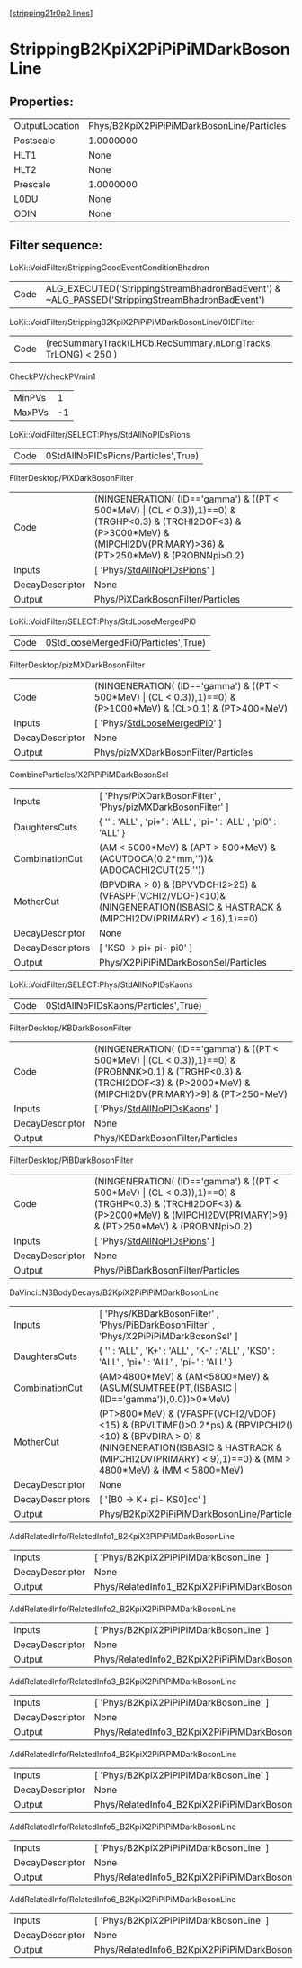 [[stripping21r0p2 lines]](./stripping21r0p2-index)

# StrippingB2KpiX2PiPiPiMDarkBosonLine

## Properties:

|                |                                            |
|----------------|--------------------------------------------|
| OutputLocation | Phys/B2KpiX2PiPiPiMDarkBosonLine/Particles |
| Postscale      | 1.0000000                                  |
| HLT1           | None                                       |
| HLT2           | None                                       |
| Prescale       | 1.0000000                                  |
| L0DU           | None                                       |
| ODIN           | None                                       |

## Filter sequence:

LoKi::VoidFilter/StrippingGoodEventConditionBhadron

|      |                                                                                                |
|------|------------------------------------------------------------------------------------------------|
| Code | ALG_EXECUTED('StrippingStreamBhadronBadEvent') & ~ALG_PASSED('StrippingStreamBhadronBadEvent') |

LoKi::VoidFilter/StrippingB2KpiX2PiPiPiMDarkBosonLineVOIDFilter

|      |                                                                |
|------|----------------------------------------------------------------|
| Code | (recSummaryTrack(LHCb.RecSummary.nLongTracks, TrLONG) \< 250 ) |

CheckPV/checkPVmin1

|        |     |
|--------|-----|
| MinPVs | 1   |
| MaxPVs | -1  |

LoKi::VoidFilter/SELECT:Phys/StdAllNoPIDsPions

|      |                                     |
|------|-------------------------------------|
| Code | 0StdAllNoPIDsPions/Particles',True) |

FilterDesktop/PiXDarkBosonFilter

|                 |                                                                                                                                                                                         |
|-----------------|-----------------------------------------------------------------------------------------------------------------------------------------------------------------------------------------|
| Code            | (NINGENERATION( (ID=='gamma') & ((PT \< 500\*MeV) \| (CL \< 0.3)),1)==0) & (TRGHP\<0.3) & (TRCHI2DOF\<3) & (P\>3000\*MeV) & (MIPCHI2DV(PRIMARY)\>36) & (PT\>250\*MeV) & (PROBNNpi\>0.2) |
| Inputs          | [ 'Phys/[StdAllNoPIDsPions](./stripping21r0p2-commonparticles-stdallnopidspions)' ]                                                                                                   |
| DecayDescriptor | None                                                                                                                                                                                    |
| Output          | Phys/PiXDarkBosonFilter/Particles                                                                                                                                                       |

LoKi::VoidFilter/SELECT:Phys/StdLooseMergedPi0

|      |                                     |
|------|-------------------------------------|
| Code | 0StdLooseMergedPi0/Particles',True) |

FilterDesktop/pizMXDarkBosonFilter

|                 |                                                                                                                        |
|-----------------|------------------------------------------------------------------------------------------------------------------------|
| Code            | (NINGENERATION( (ID=='gamma') & ((PT \< 500\*MeV) \| (CL \< 0.3)),1)==0) & (P\>1000\*MeV) & (CL\>0.1) & (PT\>400\*MeV) |
| Inputs          | [ 'Phys/[StdLooseMergedPi0](./stripping21r0p2-commonparticles-stdloosemergedpi0)' ]                                  |
| DecayDescriptor | None                                                                                                                   |
| Output          | Phys/pizMXDarkBosonFilter/Particles                                                                                    |

CombineParticles/X2PiPiPiMDarkBosonSel

|                  |                                                                                                                                    |
|------------------|------------------------------------------------------------------------------------------------------------------------------------|
| Inputs           | [ 'Phys/PiXDarkBosonFilter' , 'Phys/pizMXDarkBosonFilter' ]                                                                      |
| DaughtersCuts    | { '' : 'ALL' , 'pi+' : 'ALL' , 'pi-' : 'ALL' , 'pi0' : 'ALL' }                                                                     |
| CombinationCut   | (AM \< 5000\*MeV) & (APT \> 500\*MeV) & (ACUTDOCA(0.2\*mm,''))& (ADOCACHI2CUT(25,''))                                              |
| MotherCut        | (BPVDIRA \> 0) & (BPVVDCHI2\>25) & (VFASPF(VCHI2/VDOF)\<10)& (NINGENERATION(ISBASIC & HASTRACK & (MIPCHI2DV(PRIMARY) \< 16),1)==0) |
| DecayDescriptor  | None                                                                                                                               |
| DecayDescriptors | [ 'KS0 -\> pi+ pi- pi0' ]                                                                                                        |
| Output           | Phys/X2PiPiPiMDarkBosonSel/Particles                                                                                               |

LoKi::VoidFilter/SELECT:Phys/StdAllNoPIDsKaons

|      |                                     |
|------|-------------------------------------|
| Code | 0StdAllNoPIDsKaons/Particles',True) |

FilterDesktop/KBDarkBosonFilter

|                 |                                                                                                                                                                                       |
|-----------------|---------------------------------------------------------------------------------------------------------------------------------------------------------------------------------------|
| Code            | (NINGENERATION( (ID=='gamma') & ((PT \< 500\*MeV) \| (CL \< 0.3)),1)==0) & (PROBNNK\>0.1) & (TRGHP\<0.3) & (TRCHI2DOF\<3) & (P\>2000\*MeV) & (MIPCHI2DV(PRIMARY)\>9) & (PT\>250\*MeV) |
| Inputs          | [ 'Phys/[StdAllNoPIDsKaons](./stripping21r0p2-commonparticles-stdallnopidskaons)' ]                                                                                                 |
| DecayDescriptor | None                                                                                                                                                                                  |
| Output          | Phys/KBDarkBosonFilter/Particles                                                                                                                                                      |

FilterDesktop/PiBDarkBosonFilter

|                 |                                                                                                                                                                                        |
|-----------------|----------------------------------------------------------------------------------------------------------------------------------------------------------------------------------------|
| Code            | (NINGENERATION( (ID=='gamma') & ((PT \< 500\*MeV) \| (CL \< 0.3)),1)==0) & (TRGHP\<0.3) & (TRCHI2DOF\<3) & (P\>2000\*MeV) & (MIPCHI2DV(PRIMARY)\>9) & (PT\>250\*MeV) & (PROBNNpi\>0.2) |
| Inputs          | [ 'Phys/[StdAllNoPIDsPions](./stripping21r0p2-commonparticles-stdallnopidspions)' ]                                                                                                  |
| DecayDescriptor | None                                                                                                                                                                                   |
| Output          | Phys/PiBDarkBosonFilter/Particles                                                                                                                                                      |

DaVinci::N3BodyDecays/B2KpiX2PiPiPiMDarkBosonLine

|                  |                                                                                                                                                                                                                       |
|------------------|-----------------------------------------------------------------------------------------------------------------------------------------------------------------------------------------------------------------------|
| Inputs           | [ 'Phys/KBDarkBosonFilter' , 'Phys/PiBDarkBosonFilter' , 'Phys/X2PiPiPiMDarkBosonSel' ]                                                                                                                             |
| DaughtersCuts    | { '' : 'ALL' , 'K+' : 'ALL' , 'K-' : 'ALL' , 'KS0' : 'ALL' , 'pi+' : 'ALL' , 'pi-' : 'ALL' }                                                                                                                          |
| CombinationCut   | (AM\>4800\*MeV) & (AM\<5800\*MeV) & (ASUM(SUMTREE(PT,(ISBASIC \| (ID=='gamma')),0.0))\>0\*MeV)                                                                                                                        |
| MotherCut        | (PT\>800\*MeV) & (VFASPF(VCHI2/VDOF)\<15) & (BPVLTIME()\>0.2\*ps) & (BPVIPCHI2()\<10) & (BPVDIRA \> 0) & (NINGENERATION(ISBASIC & HASTRACK & (MIPCHI2DV(PRIMARY) \< 9),1)==0) & (MM \> 4800\*MeV) & (MM \< 5800\*MeV) |
| DecayDescriptor  | None                                                                                                                                                                                                                  |
| DecayDescriptors | [ '[B0 -\> K+ pi- KS0]cc' ]                                                                                                                                                                                       |
| Output           | Phys/B2KpiX2PiPiPiMDarkBosonLine/Particles                                                                                                                                                                            |

AddRelatedInfo/RelatedInfo1_B2KpiX2PiPiPiMDarkBosonLine

|                 |                                                         |
|-----------------|---------------------------------------------------------|
| Inputs          | [ 'Phys/B2KpiX2PiPiPiMDarkBosonLine' ]                |
| DecayDescriptor | None                                                    |
| Output          | Phys/RelatedInfo1_B2KpiX2PiPiPiMDarkBosonLine/Particles |

AddRelatedInfo/RelatedInfo2_B2KpiX2PiPiPiMDarkBosonLine

|                 |                                                         |
|-----------------|---------------------------------------------------------|
| Inputs          | [ 'Phys/B2KpiX2PiPiPiMDarkBosonLine' ]                |
| DecayDescriptor | None                                                    |
| Output          | Phys/RelatedInfo2_B2KpiX2PiPiPiMDarkBosonLine/Particles |

AddRelatedInfo/RelatedInfo3_B2KpiX2PiPiPiMDarkBosonLine

|                 |                                                         |
|-----------------|---------------------------------------------------------|
| Inputs          | [ 'Phys/B2KpiX2PiPiPiMDarkBosonLine' ]                |
| DecayDescriptor | None                                                    |
| Output          | Phys/RelatedInfo3_B2KpiX2PiPiPiMDarkBosonLine/Particles |

AddRelatedInfo/RelatedInfo4_B2KpiX2PiPiPiMDarkBosonLine

|                 |                                                         |
|-----------------|---------------------------------------------------------|
| Inputs          | [ 'Phys/B2KpiX2PiPiPiMDarkBosonLine' ]                |
| DecayDescriptor | None                                                    |
| Output          | Phys/RelatedInfo4_B2KpiX2PiPiPiMDarkBosonLine/Particles |

AddRelatedInfo/RelatedInfo5_B2KpiX2PiPiPiMDarkBosonLine

|                 |                                                         |
|-----------------|---------------------------------------------------------|
| Inputs          | [ 'Phys/B2KpiX2PiPiPiMDarkBosonLine' ]                |
| DecayDescriptor | None                                                    |
| Output          | Phys/RelatedInfo5_B2KpiX2PiPiPiMDarkBosonLine/Particles |

AddRelatedInfo/RelatedInfo6_B2KpiX2PiPiPiMDarkBosonLine

|                 |                                                         |
|-----------------|---------------------------------------------------------|
| Inputs          | [ 'Phys/B2KpiX2PiPiPiMDarkBosonLine' ]                |
| DecayDescriptor | None                                                    |
| Output          | Phys/RelatedInfo6_B2KpiX2PiPiPiMDarkBosonLine/Particles |

